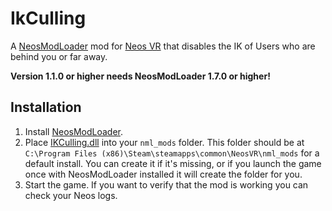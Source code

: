 # IkCulling

A [NeosModLoader](https://github.com/zkxs/NeosModLoader) mod for [Neos VR](https://neos.com/) that disables the IK of Users who are behind you or far away.

**Version 1.1.0 or higher needs NeosModLoader 1.7.0 or higher!** 



## Installation
1. Install [NeosModLoader](https://github.com/zkxs/NeosModLoader).
1. Place [IKCulling.dll](https://github.com/KyuubiYoru/IkCulling/releases/latest/download/IKCulling.dll) into your `nml_mods` folder. This folder should be at `C:\Program Files (x86)\Steam\steamapps\common\NeosVR\nml_mods` for a default install. You can create it if it's missing, or if you launch the game once with NeosModLoader installed it will create the folder for you.
1. Start the game. If you want to verify that the mod is working you can check your Neos logs.
